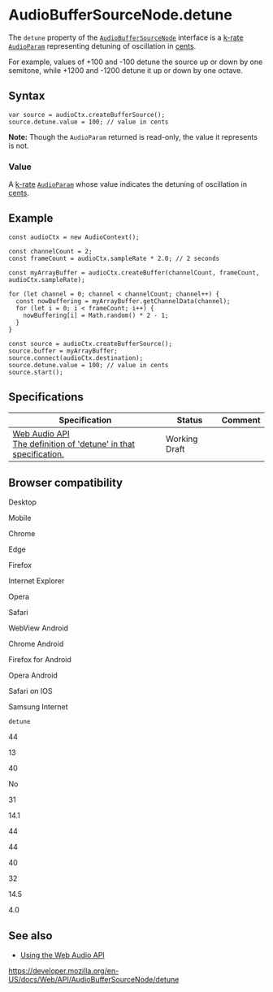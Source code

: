 # AudioBufferSourceNode.detune

The `detune` property of the [`AudioBufferSourceNode`](../audiobuffersourcenode) interface is a [k-rate](../audioparam#k-rate) [`AudioParam`](../audioparam) representing detuning of oscillation in [cents](https://en.wikipedia.org/wiki/Cent_%28music%29).

For example, values of +100 and -100 detune the source up or down by one semitone, while +1200 and -1200 detune it up or down by one octave.

## Syntax

    var source = audioCtx.createBufferSource();
    source.detune.value = 100; // value in cents

**Note:** Though the `AudioParam` returned is read-only, the value it represents is not.

### Value

A [k-rate](../audioparam#k-rate) [`AudioParam`](../audioparam) whose value indicates the detuning of oscillation in [cents](https://en.wikipedia.org/wiki/Cent_%28music%29).

## Example

    const audioCtx = new AudioContext();

    const channelCount = 2;
    const frameCount = audioCtx.sampleRate * 2.0; // 2 seconds

    const myArrayBuffer = audioCtx.createBuffer(channelCount, frameCount, audioCtx.sampleRate);

    for (let channel = 0; channel < channelCount; channel++) {
      const nowBuffering = myArrayBuffer.getChannelData(channel);
      for (let i = 0; i < frameCount; i++) {
        nowBuffering[i] = Math.random() * 2 - 1;
      }
    }

    const source = audioCtx.createBufferSource();
    source.buffer = myArrayBuffer;
    source.connect(audioCtx.destination);
    source.detune.value = 100; // value in cents
    source.start();

## Specifications

<table><thead><tr class="header"><th>Specification</th><th>Status</th><th>Comment</th></tr></thead><tbody><tr class="odd"><td><a href="https://webaudio.github.io/web-audio-api/#dom-audiobuffersourcenode-detune">Web Audio API<br />
<span class="small">The definition of 'detune' in that specification.</span></a></td><td><span class="spec-wd">Working Draft</span></td><td></td></tr></tbody></table>

## Browser compatibility

Desktop

Mobile

Chrome

Edge

Firefox

Internet Explorer

Opera

Safari

WebView Android

Chrome Android

Firefox for Android

Opera Android

Safari on IOS

Samsung Internet

`detune`

44

13

40

No

31

14.1

44

44

40

32

14.5

4.0

## See also

- [Using the Web Audio API](../web_audio_api/using_web_audio_api)

<a href="https://developer.mozilla.org/en-US/docs/Web/API/AudioBufferSourceNode/detune" class="_attribution-link">https://developer.mozilla.org/en-US/docs/Web/API/AudioBufferSourceNode/detune</a>
